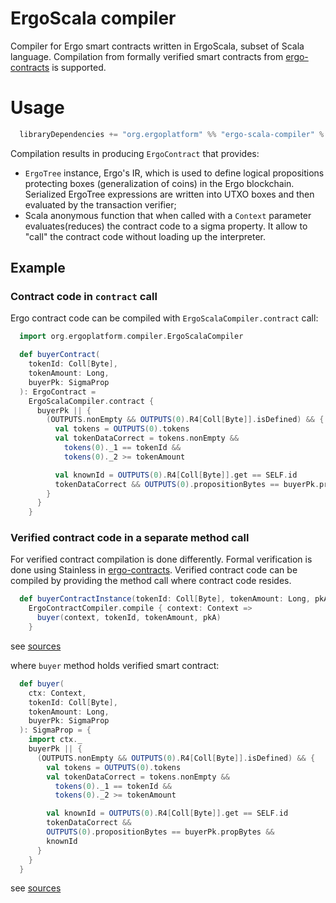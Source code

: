 # ErgoScala compiler

Compiler for Ergo smart contracts written in ErgoScala, subset of Scala language. Compilation from formally verified smart contracts from [ergo-contracts](https://github.com/ergoplatform/ergo-contracts) is supported.

# Usage

```scala
  libraryDependencies += "org.ergoplatform" %% "ergo-scala-compiler" % "0.0.0-32-aaadbee1-SNAPSHOT",
```

Compilation results in producing `ErgoContract` that provides:

- `ErgoTree` instance, Ergo's IR, which is used to define logical propositions protecting boxes (generalization of coins) in the Ergo blockchain. Serialized ErgoTree expressions are written into UTXO boxes and then evaluated by the transaction verifier;
- Scala anonymous function that when called with a `Context` parameter evaluates(reduces) the contract code to a sigma property. It allow to "call" the contract code without loading up the interpreter.

## Example

### Contract code in `contract` call
Ergo contract code can be compiled with `ErgoScalaCompiler.contract` call:
```scala
  import org.ergoplatform.compiler.ErgoScalaCompiler

  def buyerContract(
    tokenId: Coll[Byte],
    tokenAmount: Long,
    buyerPk: SigmaProp
  ): ErgoContract =
    ErgoScalaCompiler.contract {
      buyerPk || {
        (OUTPUTS.nonEmpty && OUTPUTS(0).R4[Coll[Byte]].isDefined) && {
          val tokens = OUTPUTS(0).tokens
          val tokenDataCorrect = tokens.nonEmpty &&
            tokens(0)._1 == tokenId &&
            tokens(0)._2 >= tokenAmount

          val knownId = OUTPUTS(0).R4[Coll[Byte]].get == SELF.id
          tokenDataCorrect && OUTPUTS(0).propositionBytes == buyerPk.propBytes && knownId
        }
      }
    }
```

### Verified contract code in a separate method call
For verified contract compilation is done differently. Formal verification is done using Stainless in [ergo-contracts](https://github.com/ergoplatform/ergo-contracts). Verified contract code can be compiled by providing the method call where contract code resides.
```scala
  def buyerContractInstance(tokenId: Coll[Byte], tokenAmount: Long, pkA: SigmaProp): ErgoContract =
    ErgoContractCompiler.compile { context: Context =>
      buyer(context, tokenId, tokenAmount, pkA)
    }
```
see [sources](https://github.com/ergoplatform/ergo-contracts/blob/63e494c9d33af25e23efea88d27f31742ad31f64/verified-contracts/src/main/scala/org/ergoplatform/contracts/AssetsAtomicExchange.scala#L150-L157)

where `buyer` method holds verified smart contract:
```scala
  def buyer(
    ctx: Context,
    tokenId: Coll[Byte],
    tokenAmount: Long,
    buyerPk: SigmaProp
  ): SigmaProp = {
    import ctx._
    buyerPk || {
      (OUTPUTS.nonEmpty && OUTPUTS(0).R4[Coll[Byte]].isDefined) && {
        val tokens = OUTPUTS(0).tokens
        val tokenDataCorrect = tokens.nonEmpty &&
          tokens(0)._1 == tokenId &&
          tokens(0)._2 >= tokenAmount

        val knownId = OUTPUTS(0).R4[Coll[Byte]].get == SELF.id
        tokenDataCorrect &&
        OUTPUTS(0).propositionBytes == buyerPk.propBytes &&
        knownId
      }
    }
  }
```
see [sources](https://github.com/ergoplatform/ergo-contracts/blob/63e494c9d33af25e23efea88d27f31742ad31f64/verified-contracts/src/main/scala/org/ergoplatform/contracts/AssetsAtomicExchange.scala#L24-L44)
